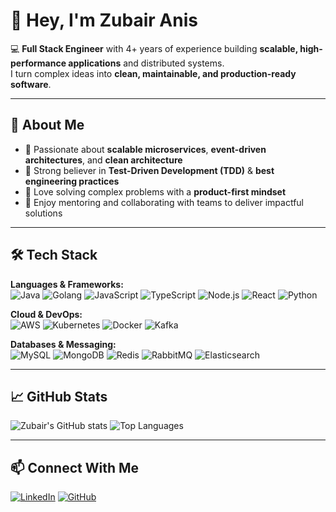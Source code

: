 # 👋 Hey, I'm Zubair Anis

💻 **Full Stack Engineer** with 4+ years of experience building **scalable, high-performance applications** and distributed systems.  
I turn complex ideas into **clean, maintainable, and production-ready software**.

---

## 🚀 About Me
- 🔹 Passionate about **scalable microservices**, **event-driven architectures**, and **clean architecture**
- 🔹 Strong believer in **Test-Driven Development (TDD)** & **best engineering practices**
- 🔹 Love solving complex problems with a **product-first mindset**
- 🔹 Enjoy mentoring and collaborating with teams to deliver impactful solutions

---

## 🛠 Tech Stack
**Languages & Frameworks:**  
![Java](https://img.shields.io/badge/Java-%23ED8B00.svg?style=for-the-badge&logo=openjdk&logoColor=white)
![Golang](https://img.shields.io/badge/Go-%2300ADD8.svg?style=for-the-badge&logo=go&logoColor=white)
![JavaScript](https://img.shields.io/badge/JavaScript-%23323330.svg?style=for-the-badge&logo=javascript&logoColor=%23F7DF1E)
![TypeScript](https://img.shields.io/badge/TypeScript-%23007ACC.svg?style=for-the-badge&logo=typescript&logoColor=white)
![Node.js](https://img.shields.io/badge/Node.js-43853D.svg?style=for-the-badge&logo=node-dot-js&logoColor=white)
![React](https://img.shields.io/badge/React-%2300BFFF.svg?style=for-the-badge&logo=react&logoColor=white)
![Python](https://img.shields.io/badge/Python-3670A0?style=for-the-badge&logo=python&logoColor=ffdd54)

**Cloud & DevOps:**  
![AWS](https://img.shields.io/badge/AWS-%23FF9900.svg?style=for-the-badge&logo=amazon-aws&logoColor=white)
![Kubernetes](https://img.shields.io/badge/Kubernetes-%23326CE5.svg?style=for-the-badge&logo=kubernetes&logoColor=white)
![Docker](https://img.shields.io/badge/Docker-%230db7ed.svg?style=for-the-badge&logo=docker&logoColor=white)
![Kafka](https://img.shields.io/badge/Apache%20Kafka-231F20?style=for-the-badge&logo=apache-kafka&logoColor=white)

**Databases & Messaging:**  
![MySQL](https://img.shields.io/badge/MySQL-%2300f.svg?style=for-the-badge&logo=mysql&logoColor=white)
![MongoDB](https://img.shields.io/badge/MongoDB-%234ea94b.svg?style=for-the-badge&logo=mongodb&logoColor=white)
![Redis](https://img.shields.io/badge/Redis-%23DD0031.svg?style=for-the-badge&logo=redis&logoColor=white)
![RabbitMQ](https://img.shields.io/badge/RabbitMQ-FF6600?style=for-the-badge&logo=rabbitmq&logoColor=white)
![Elasticsearch](https://img.shields.io/badge/Elasticsearch-%23005571.svg?style=for-the-badge&logo=elasticsearch&logoColor=white)

---

## 📈 GitHub Stats
![Zubair's GitHub stats](https://github-readme-stats.vercel.app/api?username=zubairanis&show_icons=true&theme=tokyonight)
![Top Languages](https://github-readme-stats.vercel.app/api/top-langs/?username=zubairanis&layout=compact&theme=tokyonight)

---

## 📫 Connect With Me
[![LinkedIn](https://img.shields.io/badge/LinkedIn-Zubair%20Anis-blue?style=for-the-badge&logo=linkedin)](https://www.linkedin.com/in/zubair-anis-3699b5190)
[![GitHub](https://img.shields.io/badge/GitHub-zubairanis-black?style=for-the-badge&logo=github)](https://github.com/zubairanis)
